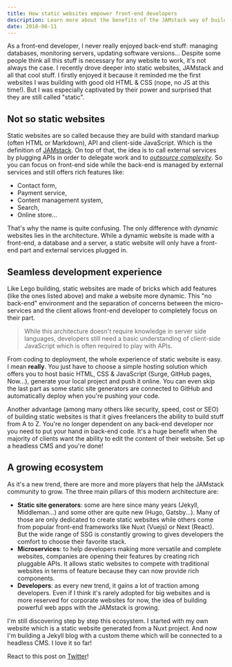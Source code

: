 ```yaml
---
title: How static websites empower front-end developers
description: Learn more about the benefits of the JAMstack way of building websites for front-end developers.
date: 2018-06-11
---
```


As a front-end developer, I never really enjoyed back-end stuff: managing databases, monitoring servers, updating software versions... Despite some people think all this stuff is necessary for any website to work, it's not always the case. I recently drove deeper into static websites, JAMstack and all that cool stuff. I firstly enjoyed it because it reminded me the first websites I was building with good old HTML & CSS (nope, no JS at this time!). But I was especially captivated by their power and surprised that they are still called "static".

## Not so static websites

Static websites are so called because they are build with standard markup (often HTML or Markdown), API and client-side JavaScript. Which is the definition of [JAMstack](https://jamstack.org/ "JAMstack: Modern web development architecture based on client-side JavaScript, reusable APIs, and prebuilt Markup"). On top of that, the idea is to call external services by plugging APIs in order to delegate work and to *[outsource complexity](https://www.slideshare.net/BrianDouglas27/civic-hacking-on-the-jamstack)*. So you can focus on front-end side while the back-end is managed by external services and still offers rich features like:

- Contact form,
- Payment service,
- Content management system,
- Search,
- Online store...

That's why the name is quite confusing. The only difference with *dynamic* websites lies in the architecture. While a dynamic website is made with a front-end, a database and a server, a static website will only have a front-end part and external services plugged in.

## Seamless development experience

Like Lego building, static websites are made of bricks which add features (like the ones listed above) and make a website more dynamic. This "no back-end" environment and the separation of concerns between the micro-services and the client allows front-end developer to completely focus on their part.

> While this architecture doesn't require knowledge in server side languages, developers still need a basic understanding of client-side JavaScript which is often required to play with APIs.

From coding to deployment, the whole experience of static website is easy. I mean **really**. You just have to choose a simple hosting solution which offers you to host basic HTML, CSS & JavaScript (Surge, GitHub pages, Now...), generate your local project and push it online. You can even skip the last part as some static site generators are connected to GitHub and automatically deploy when you're pushing your code.

Another advantage (among many others like security, speed, cost or SEO) of building static websites is that it gives freelancers the ability to build stuff from A to Z. You're no longer dependent on any back-end developer nor you need to put your hand in back-end code. It's a huge benefit when the majority of clients want the ability to edit the content of their website. Set up a headless CMS and you're done!

## A growing ecosystem

As it's a new trend, there are more and more players that help the JAMstack community to grow. The three main pillars of this modern architecture are:

- **Static site generators**: some are here since many years (Jekyll, Middleman...) and some other are quite new (Hugo, Gatsby...). Many of those are only dedicated to create static websites while others come from popular front-end frameworks like Nuxt (Vuejs) or Next (React). But the wide range of SSG is constantly growing to gives developers the comfort to choose their favorite stack.
- **Microservices**: to help developers making more versatile and complete websites, companies are opening their features by creating rich pluggable APIs. It allows static websites to compete with traditional websites in terms of feature because they can now provide rich components.
- **Developers**: as every new trend, it gains a lot of traction among developers. Even if I think it's rarely adopted for big websites and is more reserved for corporate websites for now, the idea of building powerful web apps with the JAMstack is growing.

I'm still discovering step by step this ecosystem. I started with my own website which is a static website generated from a Nuxt project. And now I'm building a Jekyll blog with a custom theme which will be connected to a headless CMS. I love it so far!

React to this post on [Twitter](https://twitter.com/bellanger_q)!
